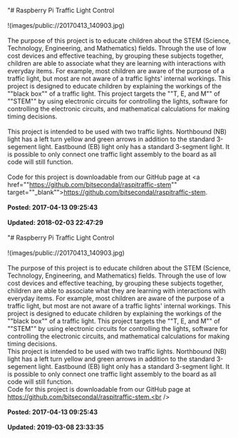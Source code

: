 "# Raspberry Pi Traffic Light Control<br /><br />!(images/public://20170413_140903.jpg)<br /><br />The purpose of this project is to educate children about the STEM (Science, Technology, Engineering, and Mathematics) fields. Through the use of low cost devices and effective teaching, by grouping these subjects together, children are able to associate what they are learning with interactions with everyday items. For example, most children are aware of the purpose of a traffic light, but most are not aware of a traffic lights' internal workings. This project is designed to educate children by explaining the workings of the ""black box"" of a traffic light. This project targets the ""T, E, and M"" of ""STEM"" by using electronic circuits for controlling the lights, software for controlling the electronic circuits, and mathematical calculations for making timing decisions.<br /><br />This project is intended to be used with two traffic lights. Northbound (NB) light has a left turn yellow and green arrows in addition to the standard 3-segement light. Eastbound (EB) light only has a standard 3-segment light. It is possible to only connect one traffic light assembly to the board as all code will still function.<br /><br />Code for this project is downloadable from our GitHub page at <a href=""https://github.com/bitsecondal/raspitraffic-stem"" target=""_blank"">https://github.com/bitsecondal/raspitraffic-stem</a>. <br /><br />**Posted: 2017-04-13 09:25:43** <br /><br />**Updated: 2018-02-03 22:47:29** <br /><br />
"# Raspberry Pi Traffic Light Control<br /><br />!(images/public://20170413_140903.jpg)<br /><br />The purpose of this project is to educate children about the STEM (Science, Technology, Engineering, and Mathematics) fields. Through the use of low cost devices and effective teaching, by grouping these subjects together, children are able to associate what they are learning with interactions with everyday items. For example, most children are aware of the purpose of a traffic light, but most are not aware of a traffic lights' internal workings. This project is designed to educate children by explaining the workings of the ""black box"" of a traffic light. This project targets the ""T, E, and M"" of ""STEM"" by using electronic circuits for controlling the lights, software for controlling the electronic circuits, and mathematical calculations for making timing decisions.<br />This project is intended to be used with two traffic lights. Northbound (NB) light has a left turn yellow and green arrows in addition to the standard 3-segement light. Eastbound (EB) light only has a standard 3-segment light. It is possible to only connect one traffic light assembly to the board as all code will still function.<br />Code for this project is downloadable from our GitHub page at https://github.com/bitsecondal/raspitraffic-stem.<br /><br /><br />**Posted: 2017-04-13 09:25:43** <br /><br />**Updated: 2019-03-08 23:33:35** <br /><br />
